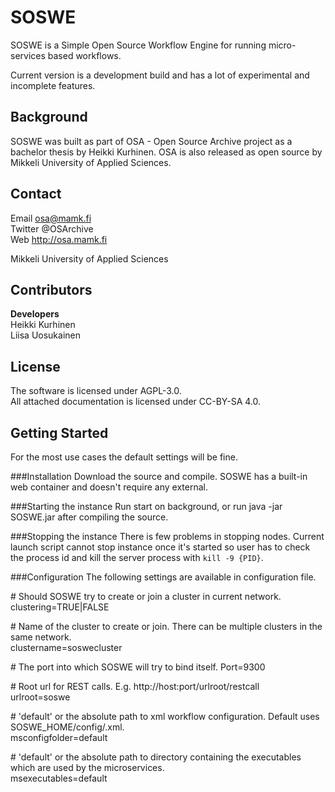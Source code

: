 SOSWE
=====
SOSWE is a Simple Open Source Workflow Engine for running micro-services based workflows.

Current version is a development build and has a lot of experimental and incomplete features. 

Background
---
SOSWE was built as part of OSA - Open Source Archive project as a bachelor thesis by Heikki Kurhinen. OSA is also released as open source by Mikkeli University of Applied Sciences.

Contact
--
Email  osa@mamk.fi  
Twitter  @OSArchive  
Web  http://osa.mamk.fi  
  
Mikkeli University of Applied Sciences

Contributors
--
**Developers**  
Heikki Kurhinen  
Liisa Uosukainen

License
---
The software is licensed under AGPL-3.0.  
All attached documentation is licensed under CC-BY-SA 4.0.  


Getting Started
---
For the most use cases the default settings will be fine.

###Installation
Download the source and compile. SOSWE has a built-in web container and doesn't require any external.

###Starting the instance
Run start on background, or run java -jar SOSWE.jar after compiling the source.

###Stopping the instance
There is few problems in stopping nodes. Current launch script cannot stop instance once it's started so user has to check the process id and kill the server process with `kill -9 {PID}`.

###Configuration
The following settings are available in configuration file.

\# Should SOSWE try to create or join a cluster in current network.  
clustering=TRUE|FALSE   

\# Name of the cluster to create or join. There can be multiple clusters in the same network.  
clustername=soswecluster   

\# The port into which SOSWE will try to bind itself.
Port=9300   

\# Root url for REST calls. E.g. http://host:port/urlroot/restcall  
urlroot=soswe  

\# 'default' or the absolute path to xml workflow configuration. Default uses SOSWE_HOME/config/.xml.  
msconfigfolder=default      

\# 'default' or the absolute path to directory containing the executables which are used by the microservices.  
msexecutables=default    


